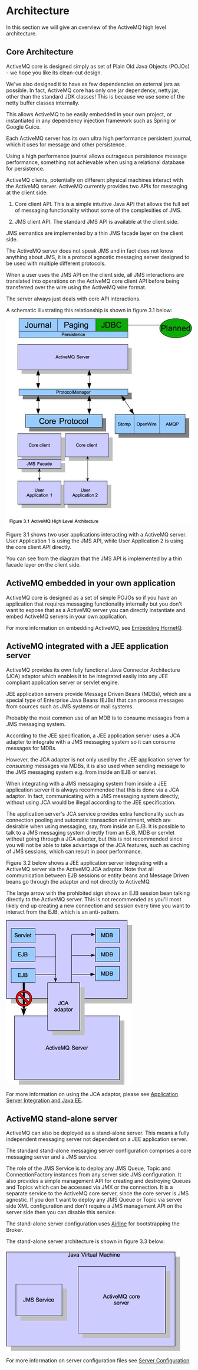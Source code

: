 # Architecture

In this section we will give an overview of the ActiveMQ high level
architecture.

## Core Architecture

ActiveMQ core is designed simply as set of Plain Old Java Objects
(POJOs) - we hope you like its clean-cut design.

We've also designed it to have as few dependencies on external jars as
possible. In fact, ActiveMQ core has only one jar dependency, netty.jar,
other than the standard JDK classes! This is because we use some of the
netty buffer classes internally.

This allows ActiveMQ to be easily embedded in your own project, or
instantiated in any dependency injection framework such as Spring or 
Google Guice.

Each ActiveMQ server has its own ultra high performance persistent
journal, which it uses for message and other persistence.

Using a high performance journal allows outrageous persistence message
performance, something not achievable when using a relational database
for persistence.

ActiveMQ clients, potentially on different physical machines interact
with the ActiveMQ server. ActiveMQ currently provides two APIs for
messaging at the client side:

1.  Core client API. This is a simple intuitive Java API that allows the
    full set of messaging functionality without some of the complexities
    of JMS.

2.  JMS client API. The standard JMS API is available at the client
    side.

JMS semantics are implemented by a thin JMS facade layer on the client
side.

The ActiveMQ server does not speak JMS and in fact does not know
anything about JMS, it is a protocol agnostic messaging server designed
to be used with multiple different protocols.

When a user uses the JMS API on the client side, all JMS interactions
are translated into operations on the ActiveMQ core client API before
being transferred over the wire using the ActiveMQ wire format.

The server always just deals with core API interactions.

A schematic illustrating this relationship is shown in figure 3.1 below:

![ActiveMQ architecture1](images/architecture1.jpg)

Figure 3.1 shows two user applications interacting with a ActiveMQ
server. User Application 1 is using the JMS API, while User Application
2 is using the core client API directly.

You can see from the diagram that the JMS API is implemented by a thin
facade layer on the client side.

## ActiveMQ embedded in your own application

ActiveMQ core is designed as a set of simple POJOs so if you have an
application that requires messaging functionality internally but you
don't want to expose that as a ActiveMQ server you can directly
instantiate and embed ActiveMQ servers in your own application.

For more information on embedding ActiveMQ, see [Embedding HornetQ](embedding-hornetq.md).

## ActiveMQ integrated with a JEE application server

ActiveMQ provides its own fully functional Java Connector Architecture
(JCA) adaptor which enables it to be integrated easily into any JEE
compliant application server or servlet engine.

JEE application servers provide Message Driven Beans (MDBs), which are a
special type of Enterprise Java Beans (EJBs) that can process messages
from sources such as JMS systems or mail systems.

Probably the most common use of an MDB is to consume messages from a JMS
messaging system.

According to the JEE specification, a JEE application server uses a JCA
adapter to integrate with a JMS messaging system so it can consume
messages for MDBs.

However, the JCA adapter is not only used by the JEE application server
for *consuming* messages via MDBs, it is also used when sending message
to the JMS messaging system e.g. from inside an EJB or servlet.

When integrating with a JMS messaging system from inside a JEE
application server it is always recommended that this is done via a JCA
adaptor. In fact, communicating with a JMS messaging system directly,
without using JCA would be illegal according to the JEE specification.

The application server's JCA service provides extra functionality such
as connection pooling and automatic transaction enlistment, which are
desirable when using messaging, say, from inside an EJB. It is possible
to talk to a JMS messaging system directly from an EJB, MDB or servlet
without going through a JCA adapter, but this is not recommended since
you will not be able to take advantage of the JCA features, such as
caching of JMS sessions, which can result in poor performance.

Figure 3.2 below shows a JEE application server integrating with a
ActiveMQ server via the ActiveMQ JCA adaptor. Note that all
communication between EJB sessions or entity beans and Message Driven
beans go through the adaptor and not directly to ActiveMQ.

The large arrow with the prohibited sign shows an EJB session bean
talking directly to the ActiveMQ server. This is not recommended as
you'll most likely end up creating a new connection and session every
time you want to interact from the EJB, which is an anti-pattern.

![ActiveMQ architecture2](images/architecture2.jpg)

For more information on using the JCA adaptor, please see [Application Server Integration and Java EE](appserver-integration.md).

## ActiveMQ stand-alone server

ActiveMQ can also be deployed as a stand-alone server. This means a
fully independent messaging server not dependent on a JEE application
server.

The standard stand-alone messaging server configuration comprises a core
messaging server and a JMS service.

The role of the JMS Service is to deploy any JMS Queue, Topic and
ConnectionFactory instances from any server side JMS
configuration. It also provides a simple management API for
creating and destroying Queues and Topics
which can be accessed via JMX or the connection. It is a separate
service to the ActiveMQ core server, since the core server is JMS
agnostic. If you don't want to deploy any JMS Queue or Topic via 
server side XML configuration and don't require a JMS management 
API on the server side then you can disable this service.

The stand-alone server configuration uses [Airline](https://github.com/airlift/airline)
for bootstrapping the Broker.

The stand-alone server architecture is shown in figure 3.3 below:

![ActiveMQ architecture3](images/architecture3.jpg)

For more information on server configuration files see [Server Configuration](server-configuration.md)
